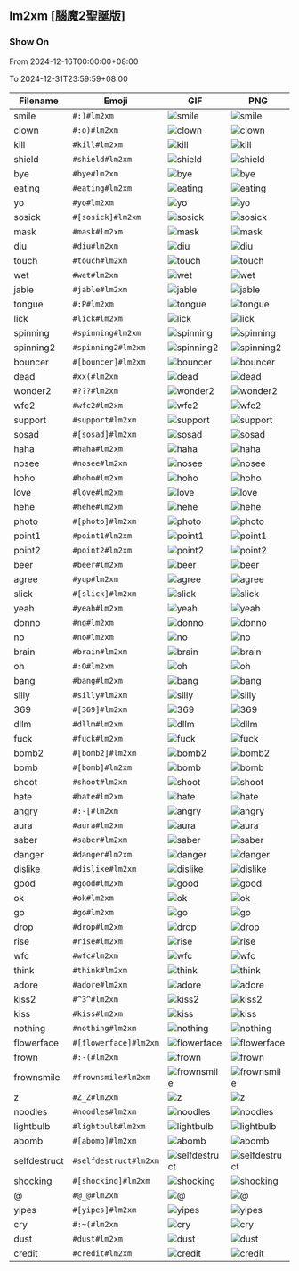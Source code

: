 ## lm2xm [腦魔2聖誕版]

### Show On
From 2024-12-16T00:00:00+08:00

To 2024-12-31T23:59:59+08:00

| Filename | Emoji | GIF | PNG |
| --- | --- | --- | --- |
| smile | `#:)#lm2xm` | ![smile](../../assets/ios/faces/lm2xm/smile.gif) | ![smile](../../assets/ios/faces_png/lm2xm/smile.png) |
| clown | `#:o)#lm2xm` | ![clown](../../assets/ios/faces/lm2xm/clown.gif) | ![clown](../../assets/ios/faces_png/lm2xm/clown.png) |
| kill | `#kill#lm2xm` | ![kill](../../assets/ios/faces/lm2xm/kill.gif) | ![kill](../../assets/ios/faces_png/lm2xm/kill.png) |
| shield | `#shield#lm2xm` | ![shield](../../assets/ios/faces/lm2xm/shield.gif) | ![shield](../../assets/ios/faces_png/lm2xm/shield.png) |
| bye | `#bye#lm2xm` | ![bye](../../assets/ios/faces/lm2xm/bye.gif) | ![bye](../../assets/ios/faces_png/lm2xm/bye.png) |
| eating | `#eating#lm2xm` | ![eating](../../assets/ios/faces/lm2xm/eating.gif) | ![eating](../../assets/ios/faces_png/lm2xm/eating.png) |
| yo | `#yo#lm2xm` | ![yo](../../assets/ios/faces/lm2xm/yo.gif) | ![yo](../../assets/ios/faces_png/lm2xm/yo.png) |
| sosick | `#[sosick]#lm2xm` | ![sosick](../../assets/ios/faces/lm2xm/sosick.gif) | ![sosick](../../assets/ios/faces_png/lm2xm/sosick.png) |
| mask | `#mask#lm2xm` | ![mask](../../assets/ios/faces/lm2xm/mask.gif) | ![mask](../../assets/ios/faces_png/lm2xm/mask.png) |
| diu | `#diu#lm2xm` | ![diu](../../assets/ios/faces/lm2xm/diu.gif) | ![diu](../../assets/ios/faces_png/lm2xm/diu.png) |
| touch | `#touch#lm2xm` | ![touch](../../assets/ios/faces/lm2xm/touch.gif) | ![touch](../../assets/ios/faces_png/lm2xm/touch.png) |
| wet | `#wet#lm2xm` | ![wet](../../assets/ios/faces/lm2xm/wet.gif) | ![wet](../../assets/ios/faces_png/lm2xm/wet.png) |
| jable | `#jable#lm2xm` | ![jable](../../assets/ios/faces/lm2xm/jable.gif) | ![jable](../../assets/ios/faces_png/lm2xm/jable.png) |
| tongue | `#:P#lm2xm` | ![tongue](../../assets/ios/faces/lm2xm/tongue.gif) | ![tongue](../../assets/ios/faces_png/lm2xm/tongue.png) |
| lick | `#lick#lm2xm` | ![lick](../../assets/ios/faces/lm2xm/lick.gif) | ![lick](../../assets/ios/faces_png/lm2xm/lick.png) |
| spinning | `#spinning#lm2xm` | ![spinning](../../assets/ios/faces/lm2xm/spinning.gif) | ![spinning](../../assets/ios/faces_png/lm2xm/spinning.png) |
| spinning2 | `#spinning2#lm2xm` | ![spinning2](../../assets/ios/faces/lm2xm/spinning2.gif) | ![spinning2](../../assets/ios/faces_png/lm2xm/spinning2.png) |
| bouncer | `#[bouncer]#lm2xm` | ![bouncer](../../assets/ios/faces/lm2xm/bouncer.gif) | ![bouncer](../../assets/ios/faces_png/lm2xm/bouncer.png) |
| dead | `#xx(#lm2xm` | ![dead](../../assets/ios/faces/lm2xm/dead.gif) | ![dead](../../assets/ios/faces_png/lm2xm/dead.png) |
| wonder2 | `#???#lm2xm` | ![wonder2](../../assets/ios/faces/lm2xm/wonder2.gif) | ![wonder2](../../assets/ios/faces_png/lm2xm/wonder2.png) |
| wfc2 | `#wfc2#lm2xm` | ![wfc2](../../assets/ios/faces/lm2xm/wfc2.gif) | ![wfc2](../../assets/ios/faces_png/lm2xm/wfc2.png) |
| support | `#support#lm2xm` | ![support](../../assets/ios/faces/lm2xm/support.gif) | ![support](../../assets/ios/faces_png/lm2xm/support.png) |
| sosad | `#[sosad]#lm2xm` | ![sosad](../../assets/ios/faces/lm2xm/sosad.gif) | ![sosad](../../assets/ios/faces_png/lm2xm/sosad.png) |
| haha | `#haha#lm2xm` | ![haha](../../assets/ios/faces/lm2xm/haha.gif) | ![haha](../../assets/ios/faces_png/lm2xm/haha.png) |
| nosee | `#nosee#lm2xm` | ![nosee](../../assets/ios/faces/lm2xm/nosee.gif) | ![nosee](../../assets/ios/faces_png/lm2xm/nosee.png) |
| hoho | `#hoho#lm2xm` | ![hoho](../../assets/ios/faces/lm2xm/hoho.gif) | ![hoho](../../assets/ios/faces_png/lm2xm/hoho.png) |
| love | `#love#lm2xm` | ![love](../../assets/ios/faces/lm2xm/love.gif) | ![love](../../assets/ios/faces_png/lm2xm/love.png) |
| hehe | `#hehe#lm2xm` | ![hehe](../../assets/ios/faces/lm2xm/hehe.gif) | ![hehe](../../assets/ios/faces_png/lm2xm/hehe.png) |
| photo | `#[photo]#lm2xm` | ![photo](../../assets/ios/faces/lm2xm/photo.gif) | ![photo](../../assets/ios/faces_png/lm2xm/photo.png) |
| point1 | `#point1#lm2xm` | ![point1](../../assets/ios/faces/lm2xm/point1.gif) | ![point1](../../assets/ios/faces_png/lm2xm/point1.png) |
| point2 | `#point2#lm2xm` | ![point2](../../assets/ios/faces/lm2xm/point2.gif) | ![point2](../../assets/ios/faces_png/lm2xm/point2.png) |
| beer | `#beer#lm2xm` | ![beer](../../assets/ios/faces/lm2xm/beer.gif) | ![beer](../../assets/ios/faces_png/lm2xm/beer.png) |
| agree | `#yup#lm2xm` | ![agree](../../assets/ios/faces/lm2xm/agree.gif) | ![agree](../../assets/ios/faces_png/lm2xm/agree.png) |
| slick | `#[slick]#lm2xm` | ![slick](../../assets/ios/faces/lm2xm/slick.gif) | ![slick](../../assets/ios/faces_png/lm2xm/slick.png) |
| yeah | `#yeah#lm2xm` | ![yeah](../../assets/ios/faces/lm2xm/yeah.gif) | ![yeah](../../assets/ios/faces_png/lm2xm/yeah.png) |
| donno | `#ng#lm2xm` | ![donno](../../assets/ios/faces/lm2xm/donno.gif) | ![donno](../../assets/ios/faces_png/lm2xm/donno.png) |
| no | `#no#lm2xm` | ![no](../../assets/ios/faces/lm2xm/no.gif) | ![no](../../assets/ios/faces_png/lm2xm/no.png) |
| brain | `#brain#lm2xm` | ![brain](../../assets/ios/faces/lm2xm/brain.gif) | ![brain](../../assets/ios/faces_png/lm2xm/brain.png) |
| oh | `#:O#lm2xm` | ![oh](../../assets/ios/faces/lm2xm/oh.gif) | ![oh](../../assets/ios/faces_png/lm2xm/oh.png) |
| bang | `#bang#lm2xm` | ![bang](../../assets/ios/faces/lm2xm/bang.gif) | ![bang](../../assets/ios/faces_png/lm2xm/bang.png) |
| silly | `#silly#lm2xm` | ![silly](../../assets/ios/faces/lm2xm/silly.gif) | ![silly](../../assets/ios/faces_png/lm2xm/silly.png) |
| 369 | `#[369]#lm2xm` | ![369](../../assets/ios/faces/lm2xm/369.gif) | ![369](../../assets/ios/faces_png/lm2xm/369.png) |
| dllm | `#dllm#lm2xm` | ![dllm](../../assets/ios/faces/lm2xm/dllm.gif) | ![dllm](../../assets/ios/faces_png/lm2xm/dllm.png) |
| fuck | `#fuck#lm2xm` | ![fuck](../../assets/ios/faces/lm2xm/fuck.gif) | ![fuck](../../assets/ios/faces_png/lm2xm/fuck.png) |
| bomb2 | `#[bomb2]#lm2xm` | ![bomb2](../../assets/ios/faces/lm2xm/bomb2.gif) | ![bomb2](../../assets/ios/faces_png/lm2xm/bomb2.png) |
| bomb | `#[bomb]#lm2xm` | ![bomb](../../assets/ios/faces/lm2xm/bomb.gif) | ![bomb](../../assets/ios/faces_png/lm2xm/bomb.png) |
| shoot | `#shoot#lm2xm` | ![shoot](../../assets/ios/faces/lm2xm/shoot.gif) | ![shoot](../../assets/ios/faces_png/lm2xm/shoot.png) |
| hate | `#hate#lm2xm` | ![hate](../../assets/ios/faces/lm2xm/hate.gif) | ![hate](../../assets/ios/faces_png/lm2xm/hate.png) |
| angry | `#:-[#lm2xm` | ![angry](../../assets/ios/faces/lm2xm/angry.gif) | ![angry](../../assets/ios/faces_png/lm2xm/angry.png) |
| aura | `#aura#lm2xm` | ![aura](../../assets/ios/faces/lm2xm/aura.gif) | ![aura](../../assets/ios/faces_png/lm2xm/aura.png) |
| saber | `#saber#lm2xm` | ![saber](../../assets/ios/faces/lm2xm/saber.gif) | ![saber](../../assets/ios/faces_png/lm2xm/saber.png) |
| danger | `#danger#lm2xm` | ![danger](../../assets/ios/faces/lm2xm/danger.gif) | ![danger](../../assets/ios/faces_png/lm2xm/danger.png) |
| dislike | `#dislike#lm2xm` | ![dislike](../../assets/ios/faces/lm2xm/dislike.gif) | ![dislike](../../assets/ios/faces_png/lm2xm/dislike.png) |
| good | `#good#lm2xm` | ![good](../../assets/ios/faces/lm2xm/good.gif) | ![good](../../assets/ios/faces_png/lm2xm/good.png) |
| ok | `#ok#lm2xm` | ![ok](../../assets/ios/faces/lm2xm/ok.gif) | ![ok](../../assets/ios/faces_png/lm2xm/ok.png) |
| go | `#go#lm2xm` | ![go](../../assets/ios/faces/lm2xm/go.gif) | ![go](../../assets/ios/faces_png/lm2xm/go.png) |
| drop | `#drop#lm2xm` | ![drop](../../assets/ios/faces/lm2xm/drop.gif) | ![drop](../../assets/ios/faces_png/lm2xm/drop.png) |
| rise | `#rise#lm2xm` | ![rise](../../assets/ios/faces/lm2xm/rise.gif) | ![rise](../../assets/ios/faces_png/lm2xm/rise.png) |
| wfc | `#wfc#lm2xm` | ![wfc](../../assets/ios/faces/lm2xm/wfc.gif) | ![wfc](../../assets/ios/faces_png/lm2xm/wfc.png) |
| think | `#think#lm2xm` | ![think](../../assets/ios/faces/lm2xm/think.gif) | ![think](../../assets/ios/faces_png/lm2xm/think.png) |
| adore | `#adore#lm2xm` | ![adore](../../assets/ios/faces/lm2xm/adore.gif) | ![adore](../../assets/ios/faces_png/lm2xm/adore.png) |
| kiss2 | `#^3^#lm2xm` | ![kiss2](../../assets/ios/faces/lm2xm/kiss2.gif) | ![kiss2](../../assets/ios/faces_png/lm2xm/kiss2.png) |
| kiss | `#kiss#lm2xm` | ![kiss](../../assets/ios/faces/lm2xm/kiss.gif) | ![kiss](../../assets/ios/faces_png/lm2xm/kiss.png) |
| nothing | `#nothing#lm2xm` | ![nothing](../../assets/ios/faces/lm2xm/nothing.gif) | ![nothing](../../assets/ios/faces_png/lm2xm/nothing.png) |
| flowerface | `#[flowerface]#lm2xm` | ![flowerface](../../assets/ios/faces/lm2xm/flowerface.gif) | ![flowerface](../../assets/ios/faces_png/lm2xm/flowerface.png) |
| frown | `#:-(#lm2xm` | ![frown](../../assets/ios/faces/lm2xm/frown.gif) | ![frown](../../assets/ios/faces_png/lm2xm/frown.png) |
| frownsmile | `#frownsmile#lm2xm` | ![frownsmile](../../assets/ios/faces/lm2xm/frownsmile.gif) | ![frownsmile](../../assets/ios/faces_png/lm2xm/frownsmile.png) |
| z | `#Z_Z#lm2xm` | ![z](../../assets/ios/faces/lm2xm/z.gif) | ![z](../../assets/ios/faces_png/lm2xm/z.png) |
| noodles | `#noodles#lm2xm` | ![noodles](../../assets/ios/faces/lm2xm/noodles.gif) | ![noodles](../../assets/ios/faces_png/lm2xm/noodles.png) |
| lightbulb | `#lightbulb#lm2xm` | ![lightbulb](../../assets/ios/faces/lm2xm/lightbulb.gif) | ![lightbulb](../../assets/ios/faces_png/lm2xm/lightbulb.png) |
| abomb | `#[abomb]#lm2xm` | ![abomb](../../assets/ios/faces/lm2xm/abomb.gif) | ![abomb](../../assets/ios/faces_png/lm2xm/abomb.png) |
| selfdestruct | `#selfdestruct#lm2xm` | ![selfdestruct](../../assets/ios/faces/lm2xm/selfdestruct.gif) | ![selfdestruct](../../assets/ios/faces_png/lm2xm/selfdestruct.png) |
| shocking | `#[shocking]#lm2xm` | ![shocking](../../assets/ios/faces/lm2xm/shocking.gif) | ![shocking](../../assets/ios/faces_png/lm2xm/shocking.png) |
| @ | `#@_@#lm2xm` | ![@](../../assets/ios/faces/lm2xm/@.gif) | ![@](../../assets/ios/faces_png/lm2xm/@.png) |
| yipes | `#[yipes]#lm2xm` | ![yipes](../../assets/ios/faces/lm2xm/yipes.gif) | ![yipes](../../assets/ios/faces_png/lm2xm/yipes.png) |
| cry | `#:~(#lm2xm` | ![cry](../../assets/ios/faces/lm2xm/cry.gif) | ![cry](../../assets/ios/faces_png/lm2xm/cry.png) |
| dust | `#dust#lm2xm` | ![dust](../../assets/ios/faces/lm2xm/dust.gif) | ![dust](../../assets/ios/faces_png/lm2xm/dust.png) |
| credit | `#credit#lm2xm` | ![credit](../assets/faces/lm2xm/credit.gif) | ![credit](../assets/faces_png/lm2xm/credit.png) |

